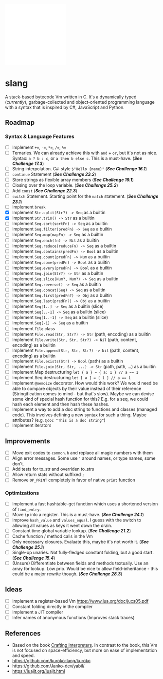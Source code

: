 <img src="./doc/slang-dark.png" width="200">

# slang

A stack-based bytecode Vm written in C. It's a dynamically typed (_currently_), garbage-collected and object-oriented programming language with a syntax that is inspired by C#, JavaScript and Python.

## Roadmap

### Syntax & Language Features

- [ ] Implement `+=`, `-=`, `*=`, `/=`, `%=`
- [ ] Ternaries. We can already achieve this with `and` + `or`, but it's not as nice. Syntax: `a ? b : c`, or `a then b else c`. This is a must-have. (**_See Challenge 17.3_**)
- [ ] String interpolation. C#-style `$"Hello {name}"` (**_See Challenge 16.1_**)
- [ ] `continue` Statement (**_See Challenge 23.2_**)
- [ ] Store strings as flexible array members (**_See Challenge 19.1_**)
- [ ] Closing over the loop variable. (**_See Challenge 25.2_**)
- [ ] Add `const` (**_See Challenge 22.3_**)
- [ ] `switch` Statement. Starting point for the `match` statement. (**_See Challenge 23.1_**)
- [ ] Implement `break`
- [x] Implement `Str.split(Str?) -> Seq` as a builtin
- [x] Implement `Str.trim() -> Str` as a builtin
- [ ] Implement `Seq.sort(sortFn) -> Seq` as a builtin
- [ ] Implement `Seq.filter(predFn) -> Seq` as a builtin
- [ ] Implement `Seq.map(mapFn) -> Seq` as a builtin
- [ ] Implement `Seq.each(fn) -> Nil` as a builtin
- [ ] Implement `Seq.reduce(reduceFn) -> Seq` as a builtin
- [ ] Implement `Seq.contains(predFn) -> Bool` as a builtin
- [ ] Implement `Seq.count(predFn) -> Num` as a builtin
- [ ] Implement `Seq.some(predFn) -> Bool` as a builtin
- [ ] Implement `Seq.every(predFn) -> Bool` as a builtin
- [ ] Implement `Seq.join(Str?) -> Str` as a builtin
- [ ] Implement `Seq.slice(Num?, Num?) -> Seq` as a builtin
- [ ] Implement `Seq.reverse() -> Seq` as a builtin
- [ ] Implement `Seq.concat(Seq) -> Seq` as a builtin
- [ ] Implement `Seq.first(predFn?) -> Obj` as a builtin
- [ ] Implement `Seq.last(predFn?) -> Obj` as a builtin
- [ ] Implement `Seq[1..] -> Seq` as a builtin (slice)
- [ ] Implement `Seq[..-1] -> Seq` as a builtin (slice)
- [ ] Implement `Seq[1..-1] -> Seq` as a builtin (slice)
- [ ] Implement `Seq[-1] -> Seq` as a builtin
- [ ] Implement `File` class
- [ ] Implement `File.read(Str, Str?) -> Str` (path, encoding) as a builtin
- [ ] Implement `File.write(Str, Str, Str?) -> Nil` (path, content, encoding) as a builtin
- [ ] Implement `File.append(Str, Str, Str?) -> Nil` (path, content, encoding) as a builtin
- [ ] Implement `File.exists(Str) -> Bool` (path) as a builtin
- [ ] Implement `File.join(Str, Str, ...) -> Str` (path, path, ...) as a builtin
- [ ] Implement Map destructuring `let { a } = { a: 1 } // a == 1`
- [ ] Implement Seq destructuring `let [ a ] = [ 1 ] // a == 1`
- [ ] Implement `@memoize` decorator. How would this work? We would need be able to compare objects by their value instead of their reference (Stringification comes to mind - but that's slow). Maybe we can devise some kind of special hash function for this? E.g. for a seq, we could hash each element and then hash these hashes.
- [ ] Implement a way to add a doc string to functions and classes (managed code). This involves defining a new syntax for such a thing. Maybe attributes? (e.g. `@doc "This is a doc string"`)
- [ ] Implement iterators

## Improvements

- [ ] Move exit codes to `common.h` and replace all magic numbers with them
- [ ] Align error messages. Some use `'` around names, or type names, some don't.
- [ ] Add tests for to_str and overriden to_strs
- [ ] Allow return stats without suffixed `;`
- [ ] Remove `OP_PRINT` completely in favor of native `print` function

### Optimizations

- [ ] Implement a fast hashtable-get function which uses a shortened version of `find_entry`.
- [ ] Move `ip` into a register. This is a must-have. (**_See Challenge 24.1_**)
- [ ] Improve `hash_value` and `values_equal`. I guess with the switch to allowing all values as keys it went down the drain.
- [ ] Constant time global variable lookup. (**_See Challenge 21.2_**)
- [ ] Cache function / method calls in the Vm
- [ ] Only necessary closures. Evaluate this, maybe it's not worth it. (**_See Challenge 25.1_**)
- [ ] Single-op unaries. Not fully-fledged constant folding, but a good start. (**_See Challenge 15.4_**)
- [ ] (Unsure) Differentiate between fields and methods textually. Use an array for lookup. Low prio. Would be nice to allow field-inheritance - this could be a major rewrite though. (**_See Challenge 28.3_**)

## Ideas

- [ ] Implement a register-based Vm https://www.lua.org/doc/jucs05.pdf
- [ ] Constant folding directly in the compiler
- [ ] Implement a JIT compiler
- [ ] Infer names of anonymous functions (Improves stack traces)

## References

- Based on the book [Crafting Interpreters](https://craftinginterpreters.com/). In contrast to the book, this Vm is not focused on space-efficiency, but more on ease of implementation and speed.
- https://github.com/kuroko-lang/kuroko
- https://github.com/Janko-dev/yabil/
- https://luajit.org/luajit.html
